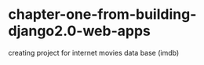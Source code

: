 # chapter-one-from-building-django2.0-web-apps
creating project for internet movies data base (imdb)
